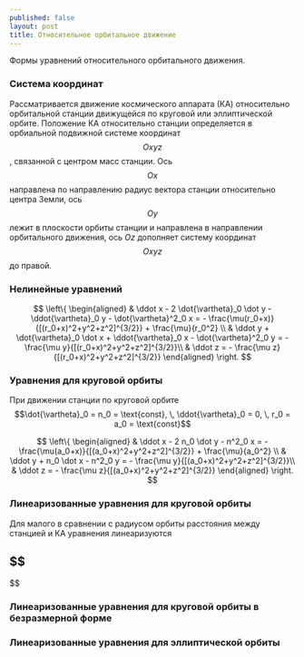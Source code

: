 ```yaml
---
published: false
layout: post
title: Относительное орбитальное движение
---
```


Формы уравнений относительного орбитального движения.

### Система координат

Рассматривается движение космического аппарата (КА) относительно орбитальной станции движущейся по круговой или эллиптической орбите. Положение КА относительно станции определяется в орбиальной подвижной системе координат $$Oxyz$$, связанной с центром масс станции. Ось $$Ox$$ направлена по направлению  радиус вектора станции относительно центра Земли, ось $$Oy$$  лежит в плоскости орбиты станции и направлена в направлении орбитального движения, ось $Oz$ дополняет систему координат $$Oxyz$$ до правой.

### Нелинейные уравнений

$$
\left\{
\begin{aligned}
& \ddot x - 2 \dot{\vartheta}_0 \dot y - \ddot{\vartheta}_0 y - \dot{\vartheta}^2_0 x = - \frac{\mu(r_0+x)}{[(r_0+x)^2+y^2+z^2]^{3/2}} + \frac{\mu}{r_0^2} \\
& \ddot y + \dot{\vartheta}_0 \dot x + \ddot{\vartheta}_0 x - \dot{\vartheta}^2_0 y = - \frac{\mu y}{[(r_0+x)^2+y^2+z^2]^{3/2}}\\
& \ddot z = - \frac{\mu z}{[(r_0+x)^2+y^2+z^2]^{3/2}}
\end{aligned}
\right.
$$

### Уравнения для круговой орбиты

При движении станции по круговой орбите $$\dot{\vartheta}_0 = n_0 = \text{const}, \, \ddot{\vartheta}_0  = 0, \, r_0 = a_0 = \text{const}$$

$$
\left\{
\begin{aligned}
& \ddot x - 2 n_0 \dot y - n^2_0 x = - \frac{\mu(a_0+x)}{[(a_0+x)^2+y^2+z^2]^{3/2}} + \frac{\mu}{a_0^2} \\
& \ddot y + n_0 \dot x - n^2_0 y = - \frac{\mu y}{[(a_0+x)^2+y^2+z^2]^{3/2}}\\
& \ddot z = - \frac{\mu z}{[(a_0+x)^2+y^2+z^2]^{3/2}}
\end{aligned}
\right.
$$

### Линеаризованные уравнения для круговой орбиты

Для малого в сравнении с радиусом орбиты расстояния между станцией и КА уравнения линеаризуются

$$
-
$$

### Линеаризованные уравнения для круговой орбиты в безразмерной форме


### Линеаризованные уравнения для эллиптической орбиты
